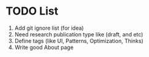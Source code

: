 # TODO List

1. Add git ignore list (for idea)
2. Need research publication type like (draft, and etc)
3. Define tags (like UI, Patterns, Optimization, Thinks)
4. Write good About page
